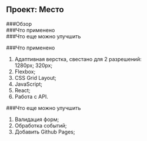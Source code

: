## Проект: Место
###Обзор  
###Что применено  
###Что еще можно улучшить

###Что применено
1. Адаптивная верстка, cвестано для 2 разрешений:  
1280px;
320px;
2. Flexbox;
3. CSS Grid Layout;
4. JavaScript;
5. React;
6. Работа с API.

###Что еще можно улучшить
1. Валидация форм;
2. Обработка событий;
3. Добавить Github Pages;
